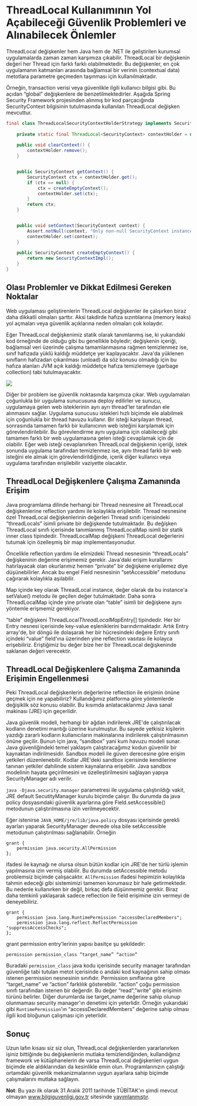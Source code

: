 # ThreadLocal Kullanımının Yol Açabileceği Güvenlik Problemleri ve Alınabilecek Önlemler

ThreadLocal değişkenler hem Java hem de .NET ile geliştirilen kurumsal uygulamalarda zaman zaman karşımıza çıkabilir. 
ThreadLocal bir değişkenin değeri her Thread için farklı farklı olabilmektedir. Bu değişkenler, en çok uygulamanın 
katmanları arasında bağlamsal bir verinin (contextual data) metotlara parametre geçmeden taşınması için kullanılmaktadır.

Örneğin, transaction verisi veya güvenlikle ilgili kullanıcı bilgisi gibi. Bu açıdan “global” değişkenlere de 
benzetilmektedirler. Aşağıda Spring Security Framework projesinden alınmış bir kod parçacığında SecurityContext bilgisinin
tutulmasında kullanılan ThreadLocal değişken mevcuttur.

```java
final class ThreadLocalSecurityContextHolderStrategy implements SecurityContextHolderStrategy {
    
    private static final ThreadLocal<SecurityContext> contextHolder = new ThreadLocal<SecurityContext>();
    
    public void clearContext() {
        contextHolder.remove();
    }


    public SecurityContext getContext() {
        SecurityContext ctx = contextHolder.get();
        if (ctx == null) {
            ctx = createEmptyContext();
            contextHolder.set(ctx);
        }
        return ctx;
    }


    public void setContext(SecurityContext context) {
        Assert.notNull(context, "Only non-null SecurityContext instances are permitted");
        contextHolder.set(context);
    }
    
    public SecurityContext createEmptyContext() {
        return new SecurityContextImpl();
    }
}
```

## Olası Problemler ve Dikkat Edilmesi Gereken Noktalar

Web uygulaması geliştirenlerin ThreadLocal değişkenler ile çalışırken biraz daha dikkatli olmaları şarttır. Aksi takdirde 
hafıza sızıntılarına (memory leaks) yol açmaları veya güvenlik açıklarına neden olmaları çok kolaydır.

Eğer ThreadLocal değişkenimiz statik olarak tanımlanmış ise, ki yukarıdaki kod örneğinde de olduğu gibi bu genellikle 
böyledir; değişkenin içeriği, bağlamsal veri üzerinde çalışma tamamlanmasına rağmen temizlenmez ise, sınıf hafızada yüklü 
kaldığı müddetçe yer kaplayacaktır. Java'da yüklenen sınıfların hafızadan çıkarılması (unload) da söz konusu olmadığı için 
bu hafıza alanları JVM açık kaldığı müddetçe hafıza temizlemeye (garbage collection) tabi tutulmayacaktır.

![](http://kenansevindik.com/assets/images/tubitak_threadlocal_01.jpg)

Diğer bir problem ise güvenlik noktasında karşımıza çıkar. Web uygulamaları çoğunlukla bir uygulama sunucusuna deploy 
edilirler ve sunucu, uygulamaya gelen web isteklerinin ayrı ayrı thread'ler tarafından ele alınmasını sağlar. Uygulama 
sunucusu istekleri hızlı biçimde ele alabilmek için çoğunlukla bir thread havuzu kullanır. Bir isteği karşılayan thread, 
sonrasında tamamen farklı bir kullanıcının web isteğini karşılamak için görevlendirilebilir. Bu görevlendirme aynı 
uygulama için olabileceği gibi tamamen farklı bir web uygulamasına gelen isteği cevaplamak için de olabilir. Eğer web 
isteği cevaplanırken ThreadLocal değişkenin içeriği, istek sonunda uygulama tarafından temizlenmez ise, aynı thread farklı
bir web isteğini ele almak için görevlendirildiğinde, içerik diğer kullanıcı veya uygulama tarafından erişilebilir 
vaziyette olacaktır.

## ThreadLocal Değişkenlere Çalışma Zamanında Erişim

Java programlama dilinde herhangi bir Thread nesnesine ait ThreadLocal değişkenlerine reflection yardımı ile kolaylıkla 
erişilebilir. Thread nesnesine özel ThreadLocal değişkenlerinin değerleri Thread sınıfı içerisindeki “threadLocals” isimli
private bir değişkende tutulmaktadır. Bu değişken ThreadLocal sınıfı içerisinde tanımlanmış ThreadLocalMap isimli bir 
statik inner class tipindedir. ThreadLocalMap değişkeni ThreadLocal değerlerini tutumak için özelleşmiş bir map 
implementasyonudur.

Öncelikle reflection yardımı ile elimizdeki Thread nesnesinin “threadLocals” değişkeninin değerine erişimemiz gerekir.
Java'daki erişim kurallarını hatırlayacak olan okurlarımız hemen “private” bir değişkene erişilemez diye düşünebilirler.
Ancak bu engel Field nesnesinin “setAccessible” metodunu çağırarak kolaylıkla aşılabilir.

Map içinde key olarak ThreadLocal instance, değer olarak da bu instance'a setValue() metodu ile geçilen değer tutulmaktadır.
Daha sonra ThreadLocalMap içinde yine private olan “table” isimli bir değişkene aynı yöntemle erişmemiz gerekiyor.

“table” değişkeni ThreadLocal$ThreadLocalMap$Entry[] tipindedir. Her bir Entry nesnesi içerisinde key-value eşleniklerini 
barındırmaktadır. Artık Entry array'de, bir döngü ile dolaşarak her bir hücresindeki değere Entry sınıfı içindeki “value” 
field'ına üzerinden yine reflection vasıtası ile kolayca erişebiliriz. Eriştiğimiz bu değer bize her bir ThreadLocal 
değişkeninde saklanan değeri verecektir.

## ThreadLocal Değişkenlere Çalışma Zamanında Erişimin Engellenmesi

Peki ThreadLocal değişkenlerin değerlerine reflection ile erişimin önüne geçmek için ne yapabiliriz? Kullandığımız platforma
göre yöntemlerde değişiklik söz konusu olabilir. Bu kısımda anlatacaklarımız Java sanal makinası (JRE) için geçerlidir.

Java güvenlik modeli, herhangi bir ağdan indirilerek JRE'de çalıştırılacak kodların denetimi mantığı üzerine kurulmuştur. 
Bu sayede yetkisiz kişilerin yazdığı zararlı kodların kullanıcıların makinalarına indirilerek çalıştırılmasının önüne 
geçilir. Bunun için java, “sandbox” yani kum havuzu modeli sunar. Java güvenliğindeki temel yaklaşım çalıştıracağımız
kodun güvenilir bir kaynaktan indirilmesidir. Sandbox modeli ile güven derecesine göre erişim yetkileri düzenlenebilir. 
Kodlar JRE'deki sandbox içerisinde kendilerine tanınan yetkiler dahilinde sistem kaynalarına erişebilir. Java sandbox 
modelinin hayata geçirilmesini ve özelleştirilmesini sağlayan yapıya SecurityManager adı verilir.

`java -Djava.security.manager` parametresi ile uygulama çalıştırıldığı vakit, JRE default SecutityManager kurulu biçimde
çalışır. Bu durumda da java policy dosyasındaki güvenlik ayarlarına göre  Field.setAccessible() metodunun çalıştırılmasına
izin verilmeyecektir.

Eğer istenirse `JAVA_HOME/jre/lib/java.policy` dosyası içerisinde gerekli ayarları yaparak SecurityManager devrede olsa 
bile setAccessible metodunun çalıştırılması sağlanabilir. Örneğin 

```code
grant {
    permission java.security.AllPermission
};
```

ifadesi ile kaynağı ne olursa olsun bütün kodlar için JRE'de her türlü işlemin yapılmasına izin vermiş olabilir. 
Bu durumda setAccessible metodu problemsiz biçimde çalışacaktır. `AllPermission` ifadesi hepimizin kolaylıkla tahmin 
edeceği gibi sistemimizi tamemen korumasız bir hale getirmektedir. Bu nedenle kullanırken bir değil, birkaç defa düşünmemiz
gerekir. Biraz daha temkinli yaklaşarak sadece reflection ile field erişimine izin vermeyi de deneyebiliriz.

```code
grant {
    permission java.lang.RuntimePermission "accessDeclaredMembers";
    permission java.lang.reflect.ReflectPermission "suppressAccessChecks";
};
```

grant permission entry'lerinin yapısı basitçe şu şekildedir:

```code
permission permission_class “target_name” “action”
```

Buradaki `permission_class` java kodu içerisinde security manager tarafından güvenliğe tabi tutulan metot içerisinde o
andaki kod kaynağının sahip olması istenen permission nesnesinin sınıfıdır. Permission sınıflarına göre “target_name” ve 
“action” farklılık gösterebilir. “action” çoğu permission sınıfı tarafından istenen bir değerdir. Bu değer “read”,”write”
gibi erişimin türünü belirler. Diğer durumlarda ise target_name değerine sahip olunup olunmaması security manager'ın 
denetimi için yeterlidir. Örneğin yukarıdaki gibi `RuntimePermission`'ın “accessDeclaredMembers” değerine sahip olması 
ilgili kod bloğunun çalışması için yeterlidir.

## Sonuç

Uzun lafın kısası siz siz olun, ThreadLocal değişkenlerden yararlanırken işiniz bittiğinde bu değişkenlerin mutlaka 
temizlendiğinden, kullandığınız framework ve kütüphanelerin de varsa ThreadLocal değişkenleri uygun biçimde ele 
aldıklarından da kesinlikle emin olun. Programlarınızın çalıştığı ortamdaki güvenlik mekanizmalarının uygun ayarlara 
sahip biçimde çalışmalarını mutlaka sağlayın.


**Not**: Bu yazı ilk olarak 31 Aralık 2011 tarihinde TÜBİTAK'ın şimdi mevcut olmayan www.bilgiguvenligi.gov.tr sitesinde
[yayımlanmıştır](https://web.archive.org/web/20120126004653/http://www.bilgiguvenligi.gov.tr/yazilim-guvenligi/threadlocal-kullaniminin-yol-acabilecegi-guvenlik-problemleri-ve-alinabilecek-onlemler.html).